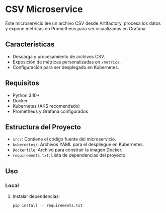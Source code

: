 # CSV Microservice

Este microservicio lee un archivo CSV desde Artifactory, procesa los datos y expone métricas en Prometheus para ser visualizadas en Grafana.

## Características

- Descarga y procesamiento de archivos CSV.
- Exposición de métricas personalizadas en `/metrics`.
- Configuración para ser desplegado en Kubernetes.

## Requisitos

- Python 3.10+
- Docker
- Kubernetes (AKS recomendado)
- Prometheus y Grafana configurados

## Estructura del Proyecto

- `src/`: Contiene el código fuente del microservicio.
- `kubernetes/`: Archivos YAML para el despliegue en Kubernetes.
- `Dockerfile`: Archivo para construir la imagen Docker.
- `requirements.txt`: Lista de dependencias del proyecto.

## Uso

### Local

1. Instalar dependencias:
   ```bash
   pip install -r requirements.txt
